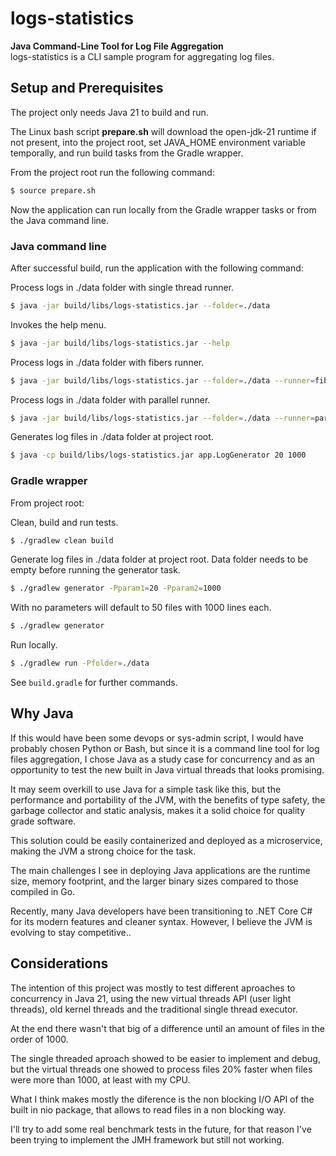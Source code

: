 # logs-statistics
<!-- ![Gophers](./assets/images/gophers.png "Gophers") -->
**Java Command-Line Tool for Log File Aggregation**<br>
logs-statistics is a CLI sample program for aggregating log files.

## Setup and Prerequisites

The project only needs Java 21 to build and run.

The Linux bash script **prepare.sh** will download the open-jdk-21 runtime if not present, into the project root, set JAVA_HOME environment variable temporally, and run build tasks from the Gradle wrapper.

From the project root run the following command:

```bash
$ source prepare.sh
```

Now the application can run locally from the Gradle wrapper tasks or from the Java command line.

### Java command line

After successful build, run the application with the following command:

Process logs in ./data folder with single thread runner.

```bash
$ java -jar build/libs/logs-statistics.jar --folder=./data
```

Invokes the help menu.

```bash
$ java -jar build/libs/logs-statistics.jar --help
```

Process logs in ./data folder with fibers runner.

```bash
$ java -jar build/libs/logs-statistics.jar --folder=./data --runner=fibers
```

Process logs in ./data folder with parallel runner.

```bash
$ java -jar build/libs/logs-statistics.jar --folder=./data --runner=parallel
```

Generates log files in ./data folder at project root.

```bash
$ java -cp build/libs/logs-statistics.jar app.LogGenerator 20 1000
```

### Gradle wrapper

From project root:

Clean, build and run tests.

```bash
$ ./gradlew clean build
```

Generate log files in ./data folder at project root.
Data folder needs to be empty before running the generator task.

```bash
$ ./gradlew generator -Pparam1=20 -Pparam2=1000

```

With no parameters will default to 50 files with 1000 lines each.

```bash
$ ./gradlew generator
```

Run locally.

```bash
$ ./gradlew run -Pfolder=./data
```

See `build.gradle` for further commands.

## Why Java

If this would have been some devops or sys-admin script, I would have probably chosen Python or Bash, but since it is a command line tool for log files aggregation, I chose Java as a study case for concurrency and as an opportunity to test the new built in Java virtual threads that looks promising.

It may seem overkill to use Java for a simple task like this, but the performance and portability of the JVM, with the benefits of type safety, the garbage collector and static analysis, makes it a solid choice for quality grade software.

This solution could be easily containerized and deployed as a microservice, making the JVM a strong choice for the task.

The main challenges I see in deploying Java applications are the runtime size, memory footprint, and the larger binary sizes compared to those compiled in Go.

Recently, many Java developers have been transitioning to .NET Core C# for its modern features and cleaner syntax. However, I believe the JVM is evolving to stay competitive..

## Considerations

The intention of this project was mostly to test different aproaches to concurrency in Java 21, using the new virtual threads API (user light threads), old kernel threads and the traditional single thread executor.

At the end there wasn't that big of a difference until an amount of files in the order of 1000.

The single threaded aproach showed to be easier to implement and debug, but the virtual threads one showed to process files 20% faster when files were more than 1000, at least with my CPU.

What I think makes mostly the diference is the non blocking I/O API of the built in nio package, that allows to read files in a non blocking way.

I'll try to add some real benchmark tests in the future, for that reason I've been trying to implement the JMH framework but still not working.
